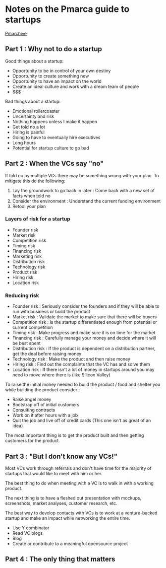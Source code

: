 # Notes on the Pmarca guide to startups

[Pmarchive](http://pmarchive.com/)

## Part 1 : Why not to do a startup

Good things about a startup:

- Opportunity to be in control of your own destiny
- Opportunity to create something new
- Opportunity to have an impact on the world
- Create an ideal culture and work with a dream team of people
- $$$

Bad things about a startup:

- Emotional rollercoaster
- Uncertainty and risk
- Nothing happens unless I make it happen
- Get told no a lot
- Hiring is painful
- Going to have to eventually hire executives
- Long hours
- Potential for startup culture to go bad

## Part 2 : When the VCs say "no"

If told no by multiple VCs there may be something wrong with your plan.
To mitigate this do the following:

1. Lay the groundwork to go back in later : Come back with a new set of facts when told no
2. Consider the environment : Understand the current funding environment
3. Retool your plan


### Layers of risk for a startup

- Founder risk
- Market risk
- Competition risk
- Timing risk
- Financing risk
- Marketing risk 
- Distribution risk 
- Technology risk
- Product risk
- Hiring risk
- Location risk

### Reducing risk

- Founder risk : Seriously consider the founders and if they will be able to run with business or build the product
- Market risk : Validate the market to make sure that there will be buyers
- Competition risk : Is the startup differentiated enough from potential or current competition
- Timing risk : Make progress and make sure it is on time for the market
- Financing risk : Carefully manage your money and decide where it will be best spent
- Distribution risk : If the product is dependent on a distribution partner, get the deal before raising money
- Technology risk : Make the product and then raise money
- Hiring risk : Find out the complaints that the VC has and solve them
- Location risk : If there isn't a lot of money in startups around you may need to move where there is (like Silicon Valley)

To raise the initial money needed to build the product / food and shelter you while building the product consider :

- Raise angel money
- Bootstrap off of initial customers
- Consulting contracts
- Work on it after hours with a job
- Quit the job and live off of credit cards (This one isn't as great of an idea)

The most important thing is to get the product built and then getting customers for the product.

## Part 3 : "But I don't know any VCs!"

Most VCs work through referrals and don't have time for the majority of startups that would like to meet with him or her.

The best thing to do when meeting with a VC is to walk in with a working product.

The next thing is to have a fleshed out presentation with mockups, screenshots, market analyses, customer research, etc.

The best way to develop contacts with VCs is to work at a venture-backed startup and make an impact while networking the entire time.

- Use Y combinator
- Read VC blogs
- Blog
- Create or contribute to a meaningful opensource project

## Part 4 : The only thing that matters 

